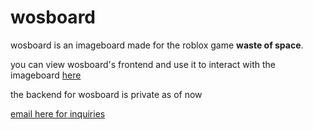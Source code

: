 # wosboard
wosboard is an imageboard made for the roblox game **waste of space**.

you can view wosboard's frontend and use it to interact with the imageboard [here](https://github.com/wosboard/wosboard-frontend)

the backend for wosboard is private as of now

[email here for inquiries](mailto:wosboard@proton.me)
